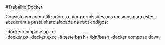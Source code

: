 #Trabalho Docker

Consiste em criar utilizadores e dar permissões aos mesmos para estes acederem a pasta share alocada na root codigos:

-docker compose up -d  
  -docker ps
  -docker exec -it teste bash / /bin/bash
  -docker compose down



